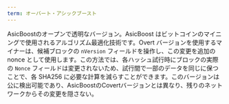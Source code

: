 ```yaml
---
term: オーバート・アシックブースト
---
```

AsicBoostのオープンで透明なバージョン。AsicBoost はビットコインのマイニングで使用されるアルゴリズム最適化技術です。Overt バージョンを使用するマイナーは、候補ブロックの `nVersion` フィールドを操作し、この変更を追加の nonce として使用します。この方法では、各ハッシュ試行時にブロックの実際の `Nonce` フィールドは変更されないため、試行間で一部のデータを同じに保つことで、各 SHA256 に必要な計算を減らすことができます。このバージョンは公に検出可能であり、AsicBoostのCovertバージョンとは異なり、残りのネットワークからその変更を隠さない。